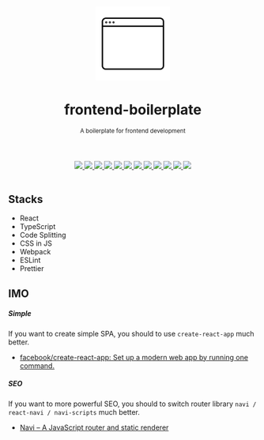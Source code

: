 <div align="center">
  <img src="resource/logo.png" width="150px">
  <h1 align="center">frontend-boilerplate</h1>
  <sup align="center">A boilerplate for frontend development</sup>
  <br />
  <br />
  <br />
</div>
<p align="center">
  <a href="https://circleci.com/gh/ymkz/frontend-boilerplate">
    <img src="https://flat.badgen.net/circleci/github/ymkz/frontend-boilerplate">
  </a>
  <a href="https://github.com/Microsoft/TypeScript">
    <img src="https://flat.badgen.net/badge/powered%20by/TypeScript/294e80">
  </a>
  <a href="https://eslint.org/">
    <img src="https://flat.badgen.net/badge/lint%20with/eslint/4b32c3">
  </a>
  <a href="https://prettier.io/">
    <img src="https://flat.badgen.net/badge/format%20with/prettier/ff69b4">
  </a>
  <a href="https://emotion.sh/">
    <img src="https://flat.badgen.net/badge/styled%20with/emotion/48c8e8">
  </a>
  <a href="https://lgtm.com/projects/g/ymkz/frontend-boilerplate/alerts/">
    <img src="https://img.shields.io/lgtm/alerts/g/ymkz/frontend-boilerplate.svg?logo=lgtm&logoWidth=18&style=flat-square">
  </a>
  <a href="https://lgtm.com/projects/g/ymkz/frontend-boilerplate/context:javascript">
    <img src="https://img.shields.io/lgtm/grade/javascript/g/ymkz/frontend-boilerplate.svg?logo=lgtm&logoWidth=18&style=flat-square">
  </a>
  <a href="https://app.dependabot.com/accounts/ymkz/repos/141908100/">
    <img src="https://flat.badgen.net/badge/dependabot/enabled/green?icon=dependabot">
  </a>
  <a href="https://dashboard.cypress.io/#/projects/juwz5e/">
    <img src="https://img.shields.io/badge/cypress.io-tests-green.svg?style=flat-square">
  </a>
  <a href="https://percy.io/ymkz/frontend-boilerplate/">
    <img src="https://flat.badgen.net/badge/percy/visual%20review/5c007b">
  </a>
  <a href="https://github.com/facebook/jest">
    <img src="https://flat.badgen.net/badge/tested%20with/jest/99424f">
  </a>
  <a href="https://codecov.io/gh/ymkz/frontend-boilerplate">
    <img src="https://flat.badgen.net/codecov/c/github/ymkz/frontend-boilerplate">
  </a>
  <br />
  <br />
</p>

## Stacks

- React
- TypeScript
- Code Splitting
- CSS in JS
- Webpack
- ESLint
- Prettier

## IMO

##### Simple

If you want to create simple SPA, you should to use `create-react-app` much better.

- [facebook/create-react-app: Set up a modern web app by running one command.](https://github.com/facebook/create-react-app)

##### SEO

If you want to more powerful SEO, you should to switch router library `navi / react-navi / navi-scripts` much better.

- [Navi – A JavaScript router and static renderer](https://frontarm.com/navi/)
